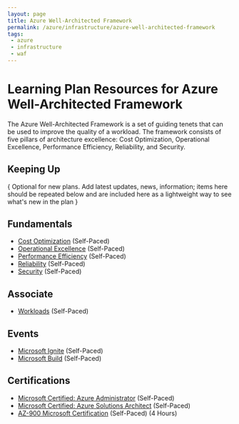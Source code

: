 ```yaml
---
layout: page
title: Azure Well-Architected Framework
permalink: /azure/infrastructure/azure-well-architected-framework
tags: 
 - azure
 - infrastructure
 - waf
---
```


# Learning Plan Resources for Azure Well-Architected Framework

The Azure Well-Architected Framework is a set of guiding tenets that can be used to improve the quality of a workload. The framework consists of five pillars of architecture excellence: Cost Optimization, Operational Excellence, Performance Efficiency, Reliability, and Security.

## Keeping Up

{ Optional for new plans. Add latest updates, news, information; items here should be repeated below and are included here as a lightweight way to see what's new in the plan }

## Fundamentals

* [Cost Optimization](https://docs.microsoft.com/en-us/azure/architecture/framework/cost/) (Self-Paced)
* [Operational Excellence](https://docs.microsoft.com/en-us/azure/architecture/framework/devops/overview/) (Self-Paced) 
* [Performance Efficiency](https://docs.microsoft.com/en-us/azure/architecture/framework/scalability/overview) (Self-Paced)
* [Reliability](https://docs.microsoft.com/en-us/azure/architecture/framework/resiliency/overview) (Self-Paced)
* [Security](https://docs.microsoft.com/en-us/azure/architecture/framework/security/overview) (Self-Paced)

## Associate

* [Workloads](https://docs.microsoft.com/en-us/azure/architecture/framework/hybrid/hybrid-opex) (Self-Paced)

## Events

* [Microsoft Ignite](https://www.microsoft.com/en-us/ignite) (Self-Paced)
* [Microsoft Build](https://www.microsoft.com/en-us/build) (Self-Paced)

## Certifications

* [Microsoft Certified: Azure Administrator](https://docs.microsoft.com/en-us/learn/certifications/azure-administrator) (Self-Paced)
* [Microsoft Certified: Azure Solutions Architect](https://docs.microsoft.com/en-us/learn/certifications/azure-solutions-architect) (Self-Paced)
* [AZ-900 Microsoft Certification](https://docs.microsoft.com/en-us/learn/certifications/exams/az-900) (Self-Paced) (4 Hours)
